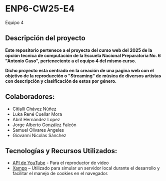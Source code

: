 # ENP6-CW25-E4
Equipo 4

## Descripción del proyecto

**Este repositorio pertenece a el proyecto del curso web del 2025 de la opción tecnica de computación de la Escuela Nacional Preparatoria No. 6 "Antonio Caso", perteneciente a el equipo 4 del mismo curso.**

**Dicho proyecto esta centrado en la creación de una pagina web con el objetivo de la reproducción o "Streaming" de música de diversos artistas con descripción y clasificación de estos por género.**

## Colaboradores:
* Citlalli Chávez Núñez 
* Luka René Cuellar Mora
* Abril Hernández Lopez
* Jorge Alberto González Falcón
* Samuel Olivares Angeles
* Giovanni Nicolas Sánchez

## Tecnologías y Recursos Utilizados:
* [API de YouTube](https://developers.google.com/youtube/v3/getting-started?hl=es-419) - Para el reproductor de video
* [Xampp](https://www.apachefriends.org/es/index.html) – Utilizado para simular un servidor local durante el desarrollo y facilitar el manejo de cookies en el navegador.